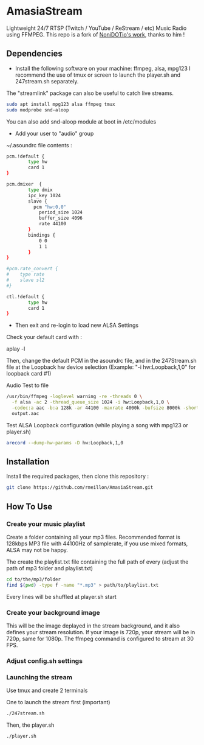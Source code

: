 # AmasiaStream
Lightweight 24/7 RTSP (Twitch / YouTube / ReStream / etc) Music Radio using FFMPEG.
This repo is a fork of [NoniDOTio's work](https://github.com/NoniDOTio/LiveStreamRadio), thanks to him !

## Dependencies
- Install the following software on your machine: ffmpeg, alsa, mpg123
I recommend the use of tmux or screen to launch the player.sh and 247stream.sh separately.

The "streamlink" package can also be useful to catch live streams.

```bash
sudo apt install mpg123 alsa ffmpeg tmux
sudo modprobe snd-aloop
```
You can also add snd-aloop module at boot in /etc/modules

- Add your user to "audio" group

~/.asoundrc file contents :

```bash
pcm.!default {
        type hw
        card 1
}

pcm.dmixer  {
        type dmix
        ipc_key 1024
        slave {
          pcm "hw:0,0"
            period_size 1024
            buffer_size 4096
            rate 44100
        }
        bindings {
            0 0
            1 1
        }
}

#pcm.rate_convert {
#    type rate
#    slave sl2
#}

ctl.!default {
        type hw
        card 1
}
```

- Then exit and re-login to load new ALSA Settings

Check your default card with :

aplay -l

Then, change the default PCM in the asoundrc file, and in the 247Stream.sh file at the Loopback hw device selection (Example: "-i hw:Loopback,1,0" for loopback card #1)


Audio Test to file
```bash
/usr/bin/ffmpeg -loglevel warning -re -threads 0 \
  -f alsa -ac 2 -thread_queue_size 1024 -i hw:Loopback,1,0 \
  -codec:a aac -b:a 128k -ar 44100 -maxrate 4000k -bufsize 8000k -shortest -filter:a "volume=-2dB" \
  output.aac
```

Test ALSA Loopback configuration (while playing a song with mpg123 or player.sh)

```bash
arecord --dump-hw-params -D hw:Loopback,1,0
```

## Installation
Install the required packages, then clone this repository :
```bash
git clone https://github.com/rmeillon/AmasiaStream.git
```

## How To Use
### Create your music playlist
Create a folder containing all your mp3 files.
Recommended format is 128kbps MP3 file with 44100Hz of samplerate, if you use mixed formats, ALSA may not be happy.

The create the playlist.txt file containing the full path of every (adjust the path of mp3 folder and playlist.txt)
```bash
cd to/the/mp3/folder
find $(pwd) -type f -name "*.mp3" > path/to/playlist.txt
```

Every lines will be shuffled at player.sh start

### Create your background image
This will be the image deplayed in the stream background, and it also defines your stream resolution.
If your image is 720p, your stream will be in 720p, same for 1080p.
The ffmpeg command is configured to stream at 30 FPS.

### Adjust config.sh settings


### Launching the stream
Use tmux and create 2 terminals

One to launch the stream first (important)
```bash
./247stream.sh
```

Then, the player.sh
```bash
./player.sh
```
